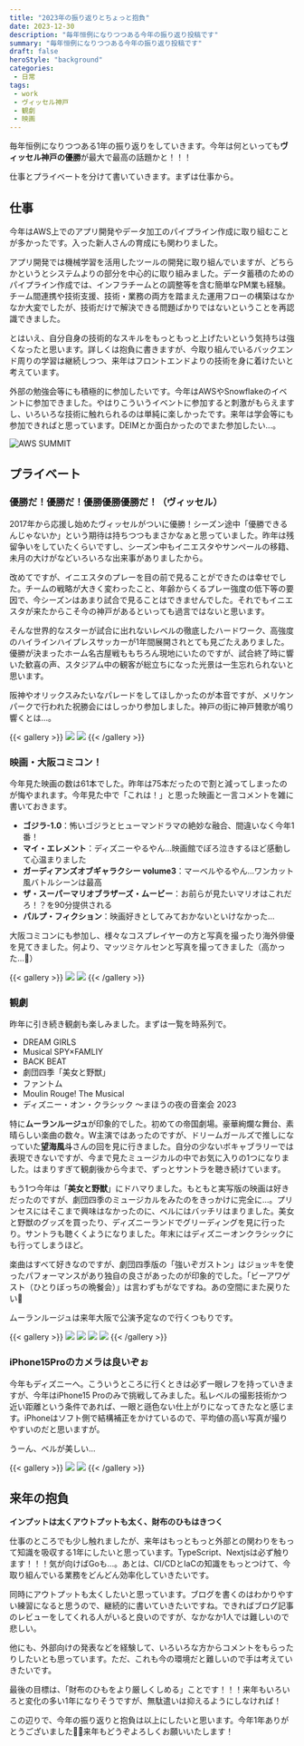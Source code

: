 ```yaml
---
title: "2023年の振り返りとちょっと抱負"
date: 2023-12-30
description: "毎年恒例になりつつある今年の振り返り投稿です"
summary: "毎年恒例になりつつある今年の振り返り投稿です"
draft: false
heroStyle: "background"
categories:
 - 日常
tags:
 - work
 - ヴィッセル神戸
 - 観劇
 - 映画
---
```


毎年恒例になりつつある1年の振り返りをしていきます。今年は何といっても**ヴィッセル神戸の優勝**が最大で最高の話題かと！！！

仕事とプライベートを分けて書いていきます。まずは仕事から。

## 仕事

今年はAWS上でのアプリ開発やデータ加工のパイプライン作成に取り組むことが多かったです。入った新人さんの育成にも関わりました。

アプリ開発では機械学習を活用したツールの開発に取り組んでいますが、どちらかというとシステムよりの部分を中心的に取り組みました。データ蓄積のためのパイプライン作成では、インフラチームとの調整等を含む簡単なPM業も経験。チーム間連携や技術支援、技術・業務の両方を踏まえた運用フローの構築はなかなか大変でしたが、技術だけで解決できる問題ばかりではないということを再認識できました。

とはいえ、自分自身の技術的なスキルをもっともっと上げたいという気持ちは強くなったと思います。詳しくは抱負に書きますが、今取り組んでいるバックエンド周りの学習は継続しつつ、来年はフロントエンドよりの技術を身に着けたいと考えています。

外部の勉強会等にも積極的に参加したいです。今年はAWSやSnowflakeのイベントに参加できました。やはりこういうイベントに参加すると刺激がもらえますし、いろいろな技術に触れられるのは単純に楽しかったです。来年は学会等にも参加できればと思っています。DEIMとか面白かったのでまた参加したい...。

![](awssummit.jpg "AWS SUMMIT")

## プライベート

### 優勝だ！優勝だ！優勝優勝優勝だ！（ヴィッセル）

2017年から応援し始めたヴィッセルがついに優勝！シーズン途中「優勝できるんじゃないか」という期待は持ちつつもまさかなぁと思っていました。昨年は残留争いをしていたくらいですし、シーズン中もイニエスタやサンペールの移籍、未月の大けがなどいろいろな出来事がありましたから。

改めてですが、イニエスタのプレーを目の前で見ることができたのは幸せでした。チームの戦略が大きく変わったこと、年齢からくるプレー強度の低下等の要因で、今シーズンはあまり試合で見ることはできませんでした。それでもイニエスタが来たからこそ今の神戸があるといっても過言ではないと思います。

そんな世界的なスターが試合に出れないレベルの徹底したハードワーク、高強度のハイラインハイプレスサッカーが1年間展開されとても見ごたえありました。優勝が決まったホーム名古屋戦ももちろん現地にいたのですが、試合終了時に響いた歓喜の声、スタジアム中の観客が総立ちになった光景は一生忘れられないと思います。

阪神やオリックスみたいなパレードをしてほしかったのが本音ですが、メリケンパークで行われた祝勝会にはしっかり参加しました。神戸の街に神戸賛歌が鳴り響くとは...。

{{< gallery >}}
  <img src="vissel03.jpg" class="grid-w50" />
  <img src="featured-vissel01.jpg" class="grid-w50" />
{{< /gallery >}}

### 映画・大阪コミコン！

今年見た映画の数は61本でした。昨年は75本だったので割と減ってしまったのが悔やまれます。今年見た中で「これは！」と思った映画と一言コメントを雑に書いておきます。

- **ゴジラ-1.0**：怖いゴジラとヒューマンドラマの絶妙な融合、間違いなく今年1番！
- **マイ・エレメント**：ディズニーやるやん...映画館でぼろ泣きするほど感動して心温まりました
- **ガーディアンズオブギャラクシー volume3**：マーベルやるやん...ワンカット風バトルシーンは最高
- **ザ・スーパーマリオブラザーズ・ムービー**：お前らが見たいマリオはこれだろ！？を90分提供される
- **パルプ・フィクション**：映画好きとしてみておかないといけなかった...

大阪コミコンにも参加し、様々なコスプレイヤーの方と写真を撮ったり海外俳優を見てきました。何より、マッツミケルセンと写真を撮ってきました（高かった...💸）

{{< gallery >}}
  <img src="mads.jpg" class="grid-w50" />
  <img src="vader.jpg" class="grid-w30" />
{{< /gallery >}}

### 観劇

昨年に引き続き観劇も楽しみました。まずは一覧を時系列で。

- DREAM GIRLS
- Musical SPY×FAMLIY
- BACK BEAT
- 劇団四季「美女と野獣」
- ファントム
- Moulin Rouge! The Musical
- ディズニー・オン・クラシック 〜まほうの夜の音楽会 2023

特に**ムーランルージュ**が印象的でした。初めての帝国劇場。豪華絢爛な舞台、素晴らしい楽曲の数々。W主演ではあったのですが、ドリームガールズで推しになっていた**望海風斗**さんの回を見に行きました。自分の少ないボキャブラリーでは表現できないですが、今まで見たミュージカルの中でお気に入りの1つになりました。はまりすぎて観劇後から今まで、ずっとサントラを聴き続けています。

もう1つ今年は「**美女と野獣**」にドハマりました。もともと実写版の映画は好きだったのですが、劇団四季のミュージカルをみたのをきっかけに完全に...。プリンセスにはそこまで興味はなかったのに、ベルにはバッチリはまりました。美女と野獣のグッズを買ったり、ディズニーランドでグリーディングを見に行ったり。サントラも聴くくようになりました。年末にはディズニーオンクラシックにも行ってしまうほど。

楽曲はすべて好きなのですが、劇団四季版の「強いぞガストン」はジョッキを使ったパフォーマンスがあり独自の良さがあったのが印象的でした。「ビーアワゲスト（ひとりぼっちの晩餐会）」は言わずもがなですね。あの空間にまた戻りたい🥹

ムーランルージュは来年大阪で公演予定なので行くつもりです。

{{< gallery >}}
  <img src="beautyandbeast.jpg" class="grid-w50" />
  <img src="moulin.jpg" class="grid-w50" />
  <img src="classic.jpg" class="grid-w50" />
  <img src="dreamgirls.jpg" class="grid-w50" />
{{< /gallery >}}

### iPhone15Proのカメラは良いぞぉ

今年もディズニーへ。こういうところに行くときは必ず一眼レフを持っていきますが、今年はiPhone15 Proのみで挑戦してみました。私レベルの撮影技術かつ近い距離という条件であれば、一眼と遜色ない仕上がりになってきたなと感じます。iPhoneはソフト側で結構補正をかけているので、平均値の高い写真が撮りやすいのだと思いますが。

うーん、ベルが美しい...

{{< gallery >}}
  <img src="belle.jpg" class="grid-w50" />
  <img src="mickey.jpg" class="grid-w50" />
{{< /gallery >}}

## 来年の抱負

**インプットは太くアウトプットも太く、財布のひもはきつく**

仕事のところでも少し触れましたが、来年はもっともっと外部との関わりをもって知識を吸収する1年にしたいと思っています。TypeScript、Nextjsは必ず触ります！！！気が向けばGoも...。あとは、CI/CDとIaCの知識をもっとつけて、今取り組んでいる業務をどんどん効率化していきたいです。

同時にアウトプットも太くしたいと思っています。ブログを書くのはわかりやすい練習になると思うので、継続的に書いていきたいですね。できればブログ記事のレビューをしてくれる人がいると良いのですが、なかなか1人では難しいので悲しい。

他にも、外部向けの発表などを経験して、いろいろな方からコメントをもらったりしたいとも思っています。ただ、これも今の環境だと難しいので手は考えていきたいです。

最後の目標は、「財布のひもをより厳しくしめる」ことです！！！来年もいろいろと変化の多い1年になりそうですが、無駄遣いは抑えるようにしなければ！

この辺りで、今年の振り返りと抱負は以上にしたいと思います。今年1年ありがとうございました🙇‍♂️来年もどうぞよろしくお願いいたします！

